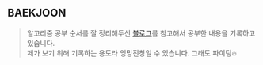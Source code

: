 ## BAEKJOON

> 알고리즘 공부 순서를 잘 정리해두신 [블로그](https://velog.io/@ngngs/%ED%95%9C-%EC%9E%A5%EC%9C%BC%EB%A1%9C-%EB%B3%B4%EB%8A%94-%EC%95%8C%EA%B3%A0%EB%A6%AC%EC%A6%98)를 참고해서 공부한 내용을 기록하고 있습니다.<br/> 제가 보기 위해 기록하는 용도라 엉망진창일 수 있습니다. 그래도 파이팅🔥
